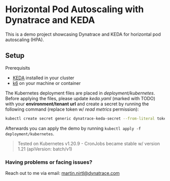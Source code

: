 # Horizontal Pod Autoscaling with Dynatrace and KEDA

This is a demo project showcasing Dynatrace and KEDA for horizontal pod autoscaling (HPA).

## Setup

Prerequisits

- [KEDA](https://keda.sh/docs/2.5/deploy/) installed in your cluster
- [k6](https://k6.io/docs/getting-started/installation/) on your machine or container

The Kubernetes deployment files are placed in _deployment/kubernetes_. Before applying the files, please update _keda.yaml_ (marked with TODO) with your **environment/tenant url** and create a secret by running the following command (replace token w/ _read metrics_ permission):

```bash
kubectl create secret generic dynatrace-keda-secret --from-literal token="Api-Token <token>"
```

Afterwards you can apply the demo by running `kubectl apply -f deployment/kubernetes`.

> Tested on Kubernetes v1.20.9 - CronJobs became stable w/ version 1.21 (apiVersion: batch/v1)

### Having problems or facing issues?

Reach out to me via email: [martin.nirtl@dynatrace.com](mailto:martin.nirtl@dynatrace.com)
